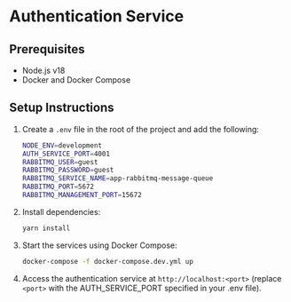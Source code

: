 # Authentication Service

## Prerequisites

- Node.js v18
- Docker and Docker Compose

## Setup Instructions

1. Create a `.env` file in the root of the project and add the following:

   ```bash
   NODE_ENV=development
   AUTH_SERVICE_PORT=4001
   RABBITMQ_USER=guest
   RABBITMQ_PASSWORD=guest
   RABBITMQ_SERVICE_NAME=app-rabbitmq-message-queue
   RABBITMQ_PORT=5672
   RABBITMQ_MANAGEMENT_PORT=15672
   ```

2. Install dependencies:

   ```bash
   yarn install
   ```

3. Start the services using Docker Compose:

   ```bash
   docker-compose -f docker-compose.dev.yml up
   ```

4. Access the authentication service at `http://localhost:<port>` (replace `<port>` with the AUTH_SERVICE_PORT specified in your .env file).
